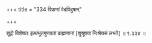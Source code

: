 +++
title = "334 विप्राणां वेदविदुषाम्"

+++

शूद्रो विशेषतः इत्थंभूतगुणवतां ब्राह्मणानां [शुश्रूषया निःश्रेयसं लभते] ॥ ९.३३४ ॥